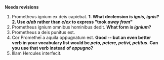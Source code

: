 **Needs revisions**

1. Prometheus ignium ex deis capiebat.  **1. What declension is *ignis, ignis*? 2.  Use *a/ab* rather than *e/ex* to express "took *away from*"**
2. Prometheus ignium  omnibus hominibus  dedit. **What form is *ignium*?**
3. Prometheus a deis punitus est.
4. Cor Prometheī a aquila oppugnatum est. **Good -- but an even better verb in your vocabulary list would be *peto, petere, petivi, petitus*.  Can you use that verb instead of *oppugno*?**
5. Illam Hercules interfecit.
